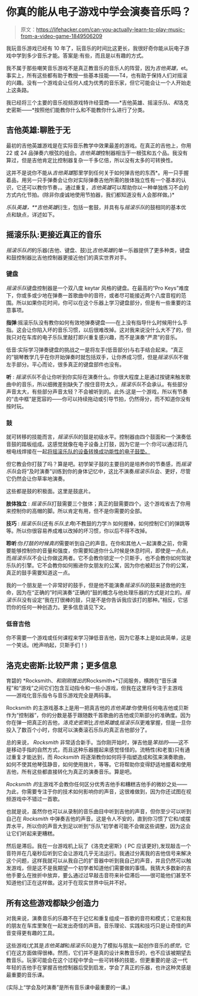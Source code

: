 # 你真的能从电子游戏中学会演奏音乐吗？

> 原文：<https://lifehacker.com/can-you-actually-learn-to-play-music-from-a-video-game-1849506209>

我玩音乐游戏已经有 10 年了，玩音乐的时间比这更长，我很好奇你能从玩电子游戏中学到多少音乐才能。答案是:有些，而且是以有趣的方式。



我不属于那些嘲笑音乐游戏不是真正教音乐的音乐人的阵营，因为*吉他英雄*，et。事实上，所有这些都有助于教授一些基本技能——T4，也有助于保持人们对摇滚的兴趣。没有一个游戏会让任何人成为优秀的音乐家，但它可能会让一个人开始走上这条路。

我已经将三个主要的音乐视频游戏特许经营商——*吉他英雄、摇滚乐队、*和*洛克史密斯——*按照他们能教你什么和不能教你什么进行了分类。

## **吉他英雄:聊胜于无**

最初的吉他英雄游戏是在实际音乐教学中效果最差的游戏。在真正的吉他上，你用 22 或 24 品弹奏六根弦的组合。*吉他英雄*控制器相当于一根弦和五个品。我没有算过，但是吉他肯定比控制器复杂一千多亿倍，所以没有太多的可转换性。

这并不是说你不能从*吉他英雄*那里学到任何关于如何弹吉他的东西*。用一只手握着品，用另一只手弹奏会让你对实际弹奏吉他所需的肢体独立性有一个基本的认识，它还可以教你节奏，。通过重复，*吉他英雄*可以帮助你以一种单独练习不会的方式内化节拍。(除非你虔诚地使用节拍器，我们都知道没有人会那样做。)*

*乐队英雄，**吉他英雄*衍生，包括一套鼓，并具有与*摇滚乐队*的鼓相同的基本优点和缺点，详述如下。

## 摇滚乐队:更接近真正的音乐

*摇滚乐队的*的乐器(吉他、键盘、鼓)比*吉他英雄*的单一乐器提供了更多种类，键盘和鼓控制器比吉他控制器更接近他们的真实世界对手。

### **键盘**

*摇滚乐队*键盘控制器是一个双八度 keytar 风格的键盘。在最高的“Pro Keys”难度下，你或多或少地在弹奏一首歌曲中的音符，或者尽可能接近两个八度音程的范围。所以如果你花时间，你可以在这个乐器上学习键盘部分，但是有一些重要的注意事项。

**指弹**:摇滚乐队没有教你如何有效地弹奏键盘——在上没有指导什么时候用什么手指。这会让你陷入坏的音乐习惯，以后很难改掉。这对我来说没什么大不了的，但我只对在车库的电子乐队里敲打即兴重复感兴趣，而不是演奏“严肃”的音乐。

低音:实际学习弹奏键盘的挑战之一是将左手(低音部分)与右手结合起来。“真正的”钢琴教学几乎在你开始弹奏时就包括双手，让你养成习惯，但是*摇滚乐队*不做左手部分。平心而论，很多真正的键盘部件也没有。

**听** : *摇滚乐队*不会让你听到你实际在演奏什么。你很大程度上是通过按键来触发歌曲中的音乐，所以细微差别缺失了:按住音符太久，*摇滚乐队*不会承认。有些部分声音太大，有些部分声音太轻？不会被听到的。此外:这是一个游戏，所以有节奏的“击中框”是宽容的——你可以持续拖动或引导节拍，仍然得分，而不知道你没有按时玩。

### **鼓**

就可转移的技能而言，*摇滚乐队*的鼓是初级水平。控制器由四个鼓面和一个演奏低音鼓的踏板组成。这感觉就像在电子设备上打鼓，因为它是一个:你可以通过将几根电线焊接在一起[将摇滚乐队的设备转换成功能性的电子鼓垫。](https://www.youtube.com/watch?v=ukF9a_0KEIA)

但它教会你打鼓了吗？算是吧。初学架子鼓的主要目的是培养你的节奏感，而*摇滚乐队*会将“及时演奏”训练到你的身体记忆中，这比不演奏*摇滚乐队*会、更好，尽管它仍然会让你草率地演奏。

这些都是鼓的积极面。这里是鼓底片。

**肢体独立** : *摇滚乐队*打鼓需要三个肢体；真正的鼓需要四个。这个游戏省去了你用来控制你的高帽的脚。所以肯定有用，但不是你需要的全部。

**技巧** : *摇滚乐队*(还有*乐队主角*)不教鼓的力学:h 如何握棒，如何控制它们的弹跳等等。所以你很容易养成难以改掉的坏习惯，你以后不得不改掉。

**聆听**:你*打鼓的时候真的*需要听到自己的声音。在你和其他人一起演奏之前，你需要能够控制你的音量和强度，你需要知道你什么时候是休息时间，即使是一点点，而*摇滚乐队*不会让你做这两者。它不会教你锁定一个贝斯手，也不会教你如何驾驶乐队的引擎。它不会教你如何搬进你女朋友的公寓，因为你也被赶出了你的公寓，真正的鼓手需要知道这一点。

我的一个朋友是一个非常好的鼓手，但是他不能演奏*摇滚乐队*的鼓来拯救他的生命，因为在“正确的”时间演奏“正确的”鼓的概念与他处理乐器的方式是对立的。*摇滚乐队*没有设定“我在打很棒的鼓，只是不是你告诉我应该打的那种。”相反，它惩罚你的任何一种创造力。更多信息请见下文。

### 低音吉他

你不需要一个游戏或任何课程来学习弹低音吉他，因为它基本上是如此简单，这是一个笑话。(枪声响起，贝斯手们！)

## **洛克史密斯:比较严肃；更多信息**

育碧的 *Rocksmith、*和刚刚推出的*Rocksmith+*订阅服务，横跨在“音乐课程”和“游戏”之间它们包含互动指令和一些小游戏，但我在这里将专注于主游戏——游戏化音乐指令与音乐游戏完全是两码事。

Rocksmith 的主游戏基本上是用一把真吉他的*吉他英雄*:你使用任何电吉他或贝斯作为“控制器”，你的分数是基于跟随数千首歌曲的吉他或贝斯部分的准确度。因为你在弹一把真正的吉他，*洛克史密斯*比*吉他英雄*或*摇滚乐队*更难掌握，但是一旦你投入了数百个小时，你就可以演奏滚石乐队的真正吉他部分了。

总的来说， *Rocksmith* 非常适合新手。当你刚开始时，弹吉他是*笨拙的*——这不是移动手指的自然方式，而且这种乐器握起来感觉怪怪的。流畅性(和老茧)只有通过重复才能达到，而 *Rocksmith* 将逐渐教你如何将手指塑造成和弦来演奏歌曲，如何不使其他琴弦静音，如何使用拨片，等等。它将帮助你变得舒适地握着和使用吉他，所有这些都直接转化为真正的演奏音乐。算是吧。

*Rocksmith 的*主游戏不会教你任何区分优秀吉他手和糟糕吉他手的微妙之处——为此，你需要专注于你的技术如何影响你的声音，这很难做到，因为你还试图在视频游戏中不错过一首歌。

也就是说，虽然你也可以从录制的音乐曲目中听到吉他的声音，但你至少可以听到自己在 *Rocksmith* 中弹奏吉他的声音。这是令人不安的，直到你习惯了它和/或摆弄水平，所以你的声音大到足以听到“乐队”初学者可能不会做这些调整，因为这会让它们听起来更糟糕。

然后是滞后。我在一台游戏机上玩了《洛克史密斯》( PC 应该更好),发现敲击一个音符并在几毫秒后听到它会让游戏几乎无法运行。我通过分离我的吉他信号来解决这个问题，这样我就可以从我自己的扩音器中听到我自己的声音，并且仍然可以触发游戏，但是这不是我期望一个初学者知道他们需要做的事情。我猜大多数新的吉他手要么在挫折中放弃，要么通过过早敲击音符来补偿滞后——很可能他们甚至不知道他们正在这样做。这对于在现实世界中玩并不好。

## 所有这些游戏都缺少创造力

对我来说，演奏音乐的乐趣不在于记忆和重复组成一首歌的音符和模式；它是和我的朋友在车库里聚在一起发出奇怪的声音。音乐理论、实践和技巧只是让奇怪的声音变得更有趣的工具。

这些游戏(尤其是*吉他英雄*和*摇滚乐队*)是为了模拟与朋友一起创作音乐的*感觉*，它们在这方面做得很棒。然而，它们并不是真的设计来教音乐的，也不应该被期望去教音乐。玩家可能会在这个过程中学会一些可转移的技能，但更重要的是:这一代年轻的吉他手在掌握吉他控制器后受到启发，学会了真正的乐器，也许这种灵感是最重要的音乐课。

(实际上“学会及时演奏”是所有音乐课中最重要的一课。)